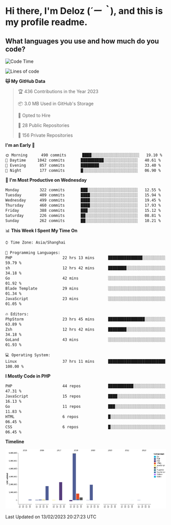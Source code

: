 # **Hi there, I'm Deloz (*´ー｀*), and this is my profile readme.**
<!--  [![Profile views](https://gpvc.arturio.dev/dank-del)](https://github.com/dank-del) -->
## **What languages you use and how much do you code?**

<!--START_SECTION:waka-->
![Code Time](http://img.shields.io/badge/Code%20Time-823%20hrs%2014%20mins-blue)

![Lines of code](https://img.shields.io/badge/From%20Hello%20World%20I%27ve%20Written-13%20Million%20lines%20of%20code-blue)

**🐱 My GitHub Data** 

> 🏆 436 Contributions in the Year 2023
 > 
> 📦 3.0 MB Used in GitHub's Storage 
 > 
> 💼 Opted to Hire
 > 
> 📜 28 Public Repositories 
 > 
> 🔑 156 Private Repositories  
 > 
**I'm an Early 🐤** 

```text
🌞 Morning      490 commits       ████░░░░░░░░░░░░░░░░░░░░░   19.10 % 
🌆 Daytime     1042 commits       ██████████░░░░░░░░░░░░░░░   40.61 % 
🌃 Evening      857 commits       ████████░░░░░░░░░░░░░░░░░   33.40 % 
🌙 Night        177 commits       █░░░░░░░░░░░░░░░░░░░░░░░░   06.90 % 

```
📅 **I'm Most Productive on Wednesday** 

```text
Monday         322 commits       ███░░░░░░░░░░░░░░░░░░░░░░   12.55 % 
Tuesday        409 commits       ████░░░░░░░░░░░░░░░░░░░░░   15.94 % 
Wednesday      499 commits       ████░░░░░░░░░░░░░░░░░░░░░   19.45 % 
Thursday       460 commits       ████░░░░░░░░░░░░░░░░░░░░░   17.93 % 
Friday         388 commits       ███░░░░░░░░░░░░░░░░░░░░░░   15.12 % 
Saturday       226 commits       ██░░░░░░░░░░░░░░░░░░░░░░░   08.81 % 
Sunday         262 commits       ██░░░░░░░░░░░░░░░░░░░░░░░   10.21 % 

```


📊 **This Week I Spent My Time On** 

```text
⌚︎ Time Zone: Asia/Shanghai

💬 Programming Languages: 
PHP                      22 hrs 13 mins      ███████████████░░░░░░░░░░   59.79 % 
sh                       12 hrs 42 mins      ████████░░░░░░░░░░░░░░░░░   34.18 % 
Go                       42 mins             ░░░░░░░░░░░░░░░░░░░░░░░░░   01.92 % 
Blade Template           29 mins             ░░░░░░░░░░░░░░░░░░░░░░░░░   01.34 % 
JavaScript               23 mins             ░░░░░░░░░░░░░░░░░░░░░░░░░   01.05 % 

🔥 Editors: 
PhpStorm                 23 hrs 45 mins      ████████████████░░░░░░░░░   63.89 % 
Zsh                      12 hrs 42 mins      ████████░░░░░░░░░░░░░░░░░   34.18 % 
GoLand                   43 mins             ░░░░░░░░░░░░░░░░░░░░░░░░░   01.93 % 

💻 Operating System: 
Linux                    37 hrs 11 mins      █████████████████████████   100.00 % 

```

**I Mostly Code in PHP** 

```text
PHP                      44 repos            ███████████░░░░░░░░░░░░░░   47.31 % 
JavaScript               15 repos            ████░░░░░░░░░░░░░░░░░░░░░   16.13 % 
Go                       11 repos            ███░░░░░░░░░░░░░░░░░░░░░░   11.83 % 
HTML                     6 repos             █░░░░░░░░░░░░░░░░░░░░░░░░   06.45 % 
CSS                      6 repos             █░░░░░░░░░░░░░░░░░░░░░░░░   06.45 % 

```


**Timeline**

![Chart not found](https://raw.githubusercontent.com/deloz/deloz/main/charts/bar_graph.png) 


 Last Updated on 13/02/2023 20:27:23 UTC
<!--END_SECTION:waka-->
